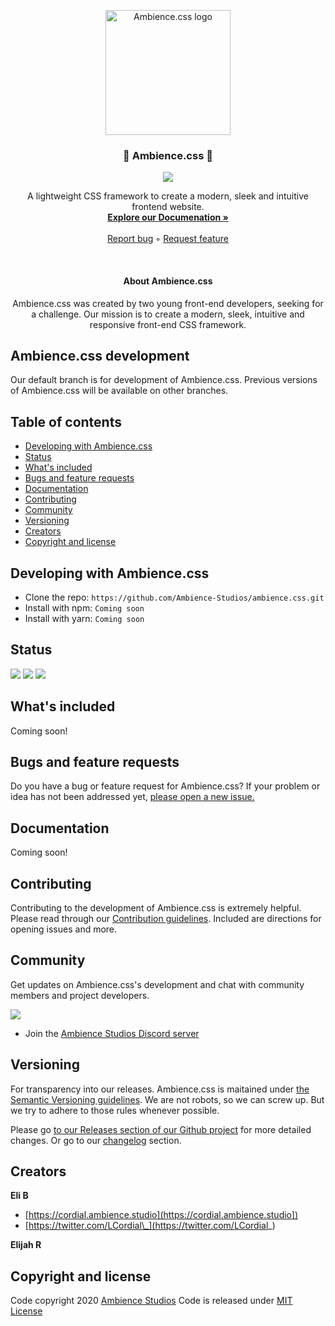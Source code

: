 <p align="center">
  <a href="#">
    <img src="https://github.com/Ambience-Studios/assets/blob/main/ambiencetransparent.png" alt="Ambience.css logo" width="200" height="200">
  </a>
<p>

<h3 align="center">🌳 Ambience.css 🌳</h3>

<p align="center">
  <img src="https://img.shields.io/github/license/Ambience-Studios/ambience.css">
</p>

<p align="center">
  A lightweight CSS framework to create a modern, sleek and intuitive frontend website.
  <br>
  <a href="#"><strong>Explore our Documenation »</strong></a>
  <br>
  <br>
  <a href="https://github.com/Ambience-Studios/ambience.css/issues/new?assignees=&labels=&template=bug_report.md&title=Bug+Repor">Report bug</a>
  ◦
  <a href="https://github.com/Ambience-Studios/ambience.css/issues/new?assignees=&labels=&template=feature_request.md&title=Feature+request">Request feature</a>
</p>

<br>

<h4 align="center">About Ambience.css</h4>
<p align="center">Ambience.css was created by two young front-end developers, seeking for a challenge. Our mission is to create a modern, sleek, intuitive and responsive front-end CSS framework.</p>

## Ambience.css development

Our default branch is for development of Ambience.css. Previous versions of Ambience.css will be available on other branches.

## Table of contents

- [Developing with Ambience.css](#developing-with-ambiencecss)
- [Status](#status)
- [What's included](#whats-included)
- [Bugs and feature requests](#bugs-and-feature-requests)
- [Documentation](#documentation)
- [Contributing](#contributing)
- [Community](#community)
- [Versioning](#versioning)
- [Creators](#creators)
- [Copyright and license](#copyright-and-license)

## Developing with Ambience.css

- Clone the repo: `https://github.com/Ambience-Studios/ambience.css.git`
- Install with npm: `Coming soon`
- Install with yarn: `Coming soon`

## Status

<p>
  <img src="https://img.shields.io/github/issues/Ambience-Studios/ambience.css">
  <img src="https://img.shields.io/david/dev/Ambience-Studios/ambience.css">
  <img src="https://img.shields.io/github/commit-activity/w/Ambience-Studios/ambience.css">
</p>

## What's included

Coming soon!

## Bugs and feature requests

Do you have a bug or feature request for Ambience.css? If your problem or idea has not been addressed yet, [please open a new issue.](https://github.com/Ambience-Studios/ambience.css/issues/new/choose)

## Documentation

Coming soon!

## Contributing

Contributing to the development of Ambience.css is extremely helpful. Please read through our [Contribution guidelines](https://github.com/Ambience-Studios/ambience.css/blob/main/.github/CONTRIBUTING.md). Included are directions for opening issues and more.

## Community

Get updates on Ambience.css's development and chat with community members and project developers. <p>
<img src="https://img.shields.io/discord/744717191668039690.svg?label=&logo=discord&logoColor=ffffff&color=7389D8&labelColor=6A7EC2)](https://discord.gg/vpEv3HJ)">

</p>

- Join the [Ambience Studios Discord server](https://discord.gg/aDfnRkXZhC)

## Versioning

For transparency into our releases. Ambience.css is maitained under [the Semantic Versioning guidelines](https://semver.org/). We are not robots, so we can screw up. But we try to adhere to those rules whenever possible.

Please go [to our Releases section of our Github project](https://github.com/Ambience-Studios/ambience.css/releases) for more detailed changes. Or go to our [changelog](https://github.com/Ambience-Studios/ambience.css/blob/main/CHANGELOG.md) section.

## Creators

**Eli B**

- [https://cordial.ambience.studio](https://cordial.ambience.studio])
- [https://twitter.com/LCordial\_](https://twitter.com/LCordial_)

**Elijah R**

## Copyright and license

Code copyright 2020 [Ambience Studios](https://github.com/Ambience-Studios/ambience.css/graphs/contributors) Code is released under [MIT License](https://github.com/Ambience-Studios/ambience.css/blob/main/LICENSE)

